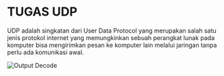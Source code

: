 # TUGAS UDP

UDP adalah singkatan dari User Data Protocol yang merupakan salah satu jenis protokol internet yang memungkinkan sebuah perangkat lunak pada komputer bisa mengirimkan pesan ke komputer lain melalui jaringan tanpa perlu ada komunikasi awal.

![Output Decode](https://user-images.githubusercontent.com/54448800/139593795-c210cd1e-6582-4220-be42-8ff7987ede32.png)
